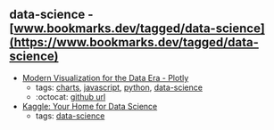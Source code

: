 data-science - [www.bookmarks.dev/tagged/data-science](https://www.bookmarks.dev/tagged/data-science)
---
* [Modern Visualization for the Data Era - Plotly](https://plot.ly/)
    * tags: [charts](../tagged/charts.md), [javascript](../tagged/javascript.md), [python](../tagged/python.md), [data-science](../tagged/data-science.md)
    * :octocat: [github url](https://github.com/plotly/plotly.js/)
* [Kaggle: Your Home for Data Science](https://www.kaggle.com/)
    * tags: [data-science](../tagged/data-science.md)

